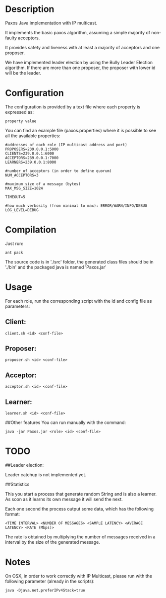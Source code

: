 # Description
Paxos Java implementation with IP multicast.

It implements the basic paxos algorithm, assuming a simple majority of non-faulty acceptors.

It provides safety and liveness with at least a majority of acceptors and one proposer.

We have implemented leader election by using the Bully Leader Election algorithm. If there are more than one proposer, the proposer with lower id will be the leader.

# Configuration
The configuration is provided by a text file where each property is expressed as:

	property value
You can find an example file (paxos.properties) where it is possible to see all the available properties:

	#addresses of each role (IP multicast address and port)
	PROPOSERS=239.0.0.1:5000
	CLIENTS=239.0.0.1:6000
	ACCEPTORS=239.0.0.1:7000
	LEARNERS=239.0.0.1:8000

	#number of acceptors (in order to define quorum)
	NUM_ACCEPTORS=3

	#maximum size of a message (bytes)
	MAX_MSG_SIZE=1024

	TIMEOUT=5

	#how much verbosity (from minimal to max): ERROR/WARN/INFO/DEBUG
	LOG_LEVEL=DEBUG 


# Compilation
Just run: 
	
	ant pack

The source code is in './src' folder, the generated class files should be in './bin' and the packaged java is named 'Paxos.jar'


# Usage
For each role, run the corresponding script with the id and config file as parameters:
## Client:
	client.sh <id> <conf-file>
## Proposer:
	proposer.sh <id> <conf-file>
## Acceptor:
	acceptor.sh <id> <conf-file>
## Learner:
	learner.sh <id> <conf-file>

##Other features
You can run manually with the command:
	
	java -jar Paxos.jar <role> <id> <conf-file>
	

# TODO
##Leader election:

Leader catchup is not implemented yet.

##Statistics

	
This you start a process that generate random String and is also a learner. As soon as it learns its own message it will send the next.

Each one second the process output some data, which has the following format:
	
	<TIME INTERVAL> <NUMBER OF MESSAGES> <SAMPLE LATENCY> <AVERAGE LATENCY> <RATE (Mbps)>
	
The rate is obtained by multiplying the number of messages received in a interval by the size of the generated message.


# Notes
On OSX, in order to work correctly with IP Multicast, please run with the following parameter (already in the scripts):

    java -Djava.net.preferIPv4Stack=true

